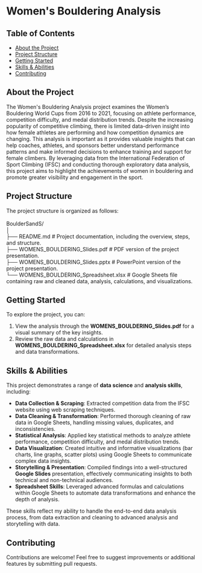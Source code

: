 # Women's Bouldering Analysis

## Table of Contents
- [About the Project](#about-the-project)
- [Project Structure](#project-structure)
- [Getting Started](#getting-started)
- [Skills & Abilities](#skills--abilities)
- [Contributing](#contributing)

## About the Project

The Women's Bouldering Analysis project examines the Women’s Bouldering World Cups from 2016 to 2021, focusing on athlete performance, competition difficulty, and medal distribution trends. Despite the increasing popularity of competitive climbing, there is limited data-driven insight into how female athletes are performing and how competition dynamics are changing. This analysis is important as it provides valuable insights that can help coaches, athletes, and sponsors better understand performance patterns and make informed decisions to enhance training and support for female climbers. By leveraging data from the International Federation of Sport Climbing (IFSC) and conducting thorough exploratory data analysis, this project aims to highlight the achievements of women in bouldering and promote greater visibility and engagement in the sport.

## Project Structure

The project structure is organized as follows: <br> <br>
BoulderSandS/  <br>
│ <br>
├── README.md # Project documentation, including the overview, steps, and structure. <br>
├── WOMENS_BOULDERING_Slides.pdf # PDF version of the project presentation. <br>
├── WOMENS_BOULDERING_Slides.pptx # PowerPoint version of the project presentation.<br>
└── WOMENS_BOULDERING_Spreadsheet.xlsx # Google Sheets file containing raw and cleaned data, analysis, calculations, and visualizations.<br>

## Getting Started

To explore the project, you can:
1. View the analysis through the **WOMENS_BOULDERING_Slides.pdf** for a visual summary of the key insights.
2. Review the raw data and calculations in **WOMENS_BOULDERING_Spreadsheet.xlsx** for detailed analysis steps and data transformations.

## Skills & Abilities

This project demonstrates a range of **data science** and **analysis skills**, including:

- **Data Collection & Scraping**: Extracted competition data from the IFSC website using web scraping techniques.
- **Data Cleaning & Transformation**: Performed thorough cleaning of raw data in Google Sheets, handling missing values, duplicates, and inconsistencies.
- **Statistical Analysis**: Applied key statistical methods to analyze athlete performance, competition difficulty, and medal distribution trends.
- **Data Visualization**: Created intuitive and informative visualizations (bar charts, line graphs, scatter plots) using Google Sheets to communicate complex data insights.
- **Storytelling & Presentation**: Compiled findings into a well-structured **Google Slides** presentation, effectively communicating insights to both technical and non-technical audiences.
- **Spreadsheet Skills**: Leveraged advanced formulas and calculations within Google Sheets to automate data transformations and enhance the depth of analysis.
  
These skills reflect my ability to handle the end-to-end data analysis process, from data extraction and cleaning to advanced analysis and storytelling with data.


## Contributing

Contributions are welcome! Feel free to suggest improvements or additional features by submitting pull requests.
